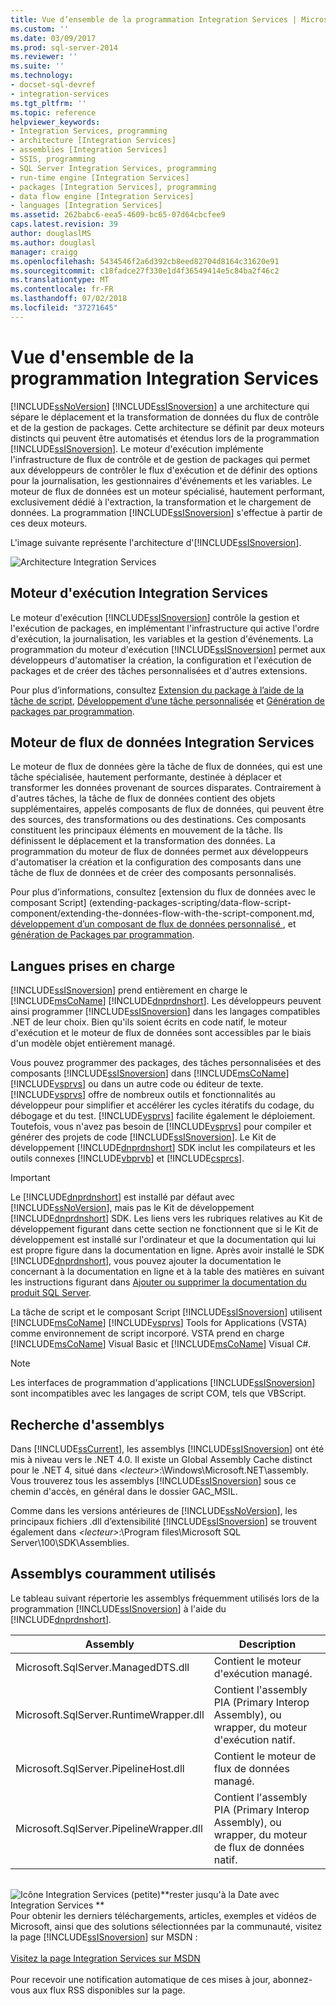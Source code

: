 ```yaml
---
title: Vue d’ensemble de la programmation Integration Services | Microsoft Docs
ms.custom: ''
ms.date: 03/09/2017
ms.prod: sql-server-2014
ms.reviewer: ''
ms.suite: ''
ms.technology:
- docset-sql-devref
- integration-services
ms.tgt_pltfrm: ''
ms.topic: reference
helpviewer_keywords:
- Integration Services, programming
- architecture [Integration Services]
- assemblies [Integration Services]
- SSIS, programming
- SQL Server Integration Services, programming
- run-time engine [Integration Services]
- packages [Integration Services], programming
- data flow engine [Integration Services]
- languages [Integration Services]
ms.assetid: 262babc6-eea5-4609-bc65-07d64cbcfee9
caps.latest.revision: 39
author: douglaslMS
ms.author: douglasl
manager: craigg
ms.openlocfilehash: 5434546f2a6d392cb8eed82704d8164c31620e91
ms.sourcegitcommit: c18fadce27f330e1d4f36549414e5c84ba2f46c2
ms.translationtype: MT
ms.contentlocale: fr-FR
ms.lasthandoff: 07/02/2018
ms.locfileid: "37271645"
---
```

# <a name="integration-services-programming-overview"></a>Vue d'ensemble de la programmation Integration Services
  [!INCLUDE[ssNoVersion](../includes/ssnoversion-md.md)] [!INCLUDE[ssISnoversion](../includes/ssisnoversion-md.md)] a une architecture qui sépare le déplacement et la transformation de données du flux de contrôle et de la gestion de packages. Cette architecture se définit par deux moteurs distincts qui peuvent être automatisés et étendus lors de la programmation [!INCLUDE[ssISnoversion](../includes/ssisnoversion-md.md)]. Le moteur d'exécution implémente l'infrastructure de flux de contrôle et de gestion de packages qui permet aux développeurs de contrôler le flux d'exécution et de définir des options pour la journalisation, les gestionnaires d'événements et les variables. Le moteur de flux de données est un moteur spécialisé, hautement performant, exclusivement dédié à l'extraction, la transformation et le chargement de données. La programmation [!INCLUDE[ssISnoversion](../includes/ssisnoversion-md.md)] s'effectue à partir de ces deux moteurs.  
  
 L'image suivante représente l'architecture d'[!INCLUDE[ssISnoversion](../includes/ssisnoversion-md.md)].  
  
 ![Architecture Integration Services](media/mw-dts-01.gif "Architecture Integration Services")  
  
## <a name="integration-services-run-time-engine"></a>Moteur d'exécution Integration Services  
 Le moteur d'exécution [!INCLUDE[ssISnoversion](../includes/ssisnoversion-md.md)] contrôle la gestion et l'exécution de packages, en implémentant l'infrastructure qui active l'ordre d'exécution, la journalisation, les variables et la gestion d'événements. La programmation du moteur d'exécution [!INCLUDE[ssISnoversion](../includes/ssisnoversion-md.md)] permet aux développeurs d'automatiser la création, la configuration et l'exécution de packages et de créer des tâches personnalisées et d'autres extensions.  
  
 Pour plus d’informations, consultez [Extension du package à l’aide de la tâche de script](extending-packages-scripting/task/extending-the-package-with-the-script-task.md), [Développement d’une tâche personnalisée](extending-packages-custom-objects/task/developing-a-custom-task.md) et [Génération de packages par programmation](building-packages-programmatically/building-packages-programmatically.md).  
  
## <a name="integration-services-data-flow-engine"></a>Moteur de flux de données Integration Services  
 Le moteur de flux de données gère la tâche de flux de données, qui est une tâche spécialisée, hautement performante, destinée à déplacer et transformer les données provenant de sources disparates. Contrairement à d'autres tâches, la tâche de flux de données contient des objets supplémentaires, appelés composants de flux de données, qui peuvent être des sources, des transformations ou des destinations. Ces composants constituent les principaux éléments en mouvement de la tâche. Ils définissent le déplacement et la transformation des données. La programmation du moteur de flux de données permet aux développeurs d'automatiser la création et la configuration des composants dans une tâche de flux de données et de créer des composants personnalisés.  
  
 Pour plus d’informations, consultez [extension du flux de données avec le composant Script] (extending-packages-scripting/data-flow-script-component/extending-the-données-flow-with-the-script-component.md, [développement d’un composant de flux de données personnalisé ](extending-packages-custom-objects/data-flow/developing-a-custom-data-flow-component.md), et [génération de Packages par programmation](building-packages-programmatically/building-packages-programmatically.md).  
  
## <a name="supported-languages"></a>Langues prises en charge  
 [!INCLUDE[ssISnoversion](../includes/ssisnoversion-md.md)] prend entièrement en charge le [!INCLUDE[msCoName](../includes/msconame-md.md)] [!INCLUDE[dnprdnshort](../includes/dnprdnshort-md.md)]. Les développeurs peuvent ainsi programmer [!INCLUDE[ssISnoversion](../includes/ssisnoversion-md.md)] dans les langages compatibles .NET de leur choix. Bien qu'ils soient écrits en code natif, le moteur d'exécution et le moteur de flux de données sont accessibles par le biais d'un modèle objet entièrement managé.  
  
 Vous pouvez programmer des packages, des tâches personnalisées et des composants [!INCLUDE[ssISnoversion](../includes/ssisnoversion-md.md)] dans [!INCLUDE[msCoName](../includes/msconame-md.md)] [!INCLUDE[vsprvs](../includes/vsprvs-md.md)] ou dans un autre code ou éditeur de texte. [!INCLUDE[vsprvs](../includes/vsprvs-md.md)] offre de nombreux outils et fonctionnalités au développeur pour simplifier et accélérer les cycles itératifs du codage, du débogage et du test. [!INCLUDE[vsprvs](../includes/vsprvs-md.md)] facilite également le déploiement. Toutefois, vous n'avez pas besoin de [!INCLUDE[vsprvs](../includes/vsprvs-md.md)] pour compiler et générer des projets de code [!INCLUDE[ssISnoversion](../includes/ssisnoversion-md.md)]. Le Kit de développement [!INCLUDE[dnprdnshort](../includes/dnprdnshort-md.md)] SDK inclut les compilateurs et les outils connexes [!INCLUDE[vbprvb](../includes/vbprvb-md.md)] et [!INCLUDE[csprcs](../includes/csprcs-md.md)].  
  
> [!IMPORTANT]  
>  Le [!INCLUDE[dnprdnshort](../includes/dnprdnshort-md.md)] est installé par défaut avec [!INCLUDE[ssNoVersion](../includes/ssnoversion-md.md)], mais pas le Kit de développement [!INCLUDE[dnprdnshort](../includes/dnprdnshort-md.md)] SDK. Les liens vers les rubriques relatives au Kit de développement figurant dans cette section ne fonctionnent que si le Kit de développement est installé sur l'ordinateur et que la documentation qui lui est propre figure dans la documentation en ligne. Après avoir installé le SDK [!INCLUDE[dnprdnshort](../includes/dnprdnshort-md.md)], vous pouvez ajouter la documentation le concernant à la documentation en ligne et à la table des matières en suivant les instructions figurant dans [Ajouter ou supprimer la documentation du produit SQL Server](../2014-toc/books-online-for-sql-server-2014.md).  
  
 La tâche de script et le composant Script [!INCLUDE[ssISnoversion](../includes/ssisnoversion-md.md)] utilisent [!INCLUDE[msCoName](../includes/msconame-md.md)] [!INCLUDE[vsprvs](../includes/vsprvs-md.md)] Tools for Applications (VSTA) comme environnement de script incorporé. VSTA prend en charge [!INCLUDE[msCoName](../includes/msconame-md.md)] Visual Basic et [!INCLUDE[msCoName](../includes/msconame-md.md)] Visual C#.  
  
> [!NOTE]  
>  Les interfaces de programmation d'applications [!INCLUDE[ssISnoversion](../includes/ssisnoversion-md.md)] sont incompatibles avec les langages de script COM, tels que VBScript.  
  
## <a name="locating-assemblies"></a>Recherche d'assemblys  
 Dans [!INCLUDE[ssCurrent](../includes/sscurrent-md.md)], les assemblys [!INCLUDE[ssISnoversion](../includes/ssisnoversion-md.md)] ont été mis à niveau vers le .NET 4.0. Il existe un Global Assembly Cache distinct pour le .NET 4, situé dans *\<lecteur>*:\Windows\Microsoft.NET\assembly. Vous trouverez tous les assemblys [!INCLUDE[ssISnoversion](../includes/ssisnoversion-md.md)] sous ce chemin d'accès, en général dans le dossier GAC_MSIL.  
  
 Comme dans les versions antérieures de [!INCLUDE[ssNoVersion](../includes/ssnoversion-md.md)], les principaux fichiers .dll d’extensibilité [!INCLUDE[ssISnoversion](../includes/ssisnoversion-md.md)] se trouvent également dans *\<lecteur>*:\Program files\Microsoft SQL Server\100\SDK\Assemblies.  
  
## <a name="commonly-used-assemblies"></a>Assemblys couramment utilisés  
 Le tableau suivant répertorie les assemblys fréquemment utilisés lors de la programmation [!INCLUDE[ssISnoversion](../includes/ssisnoversion-md.md)] à l'aide du [!INCLUDE[dnprdnshort](../includes/dnprdnshort-md.md)].  
  
|Assembly|Description|  
|--------------|-----------------|  
|Microsoft.SqlServer.ManagedDTS.dll|Contient le moteur d'exécution managé.|  
|Microsoft.SqlServer.RuntimeWrapper.dll|Contient l'assembly PIA (Primary Interop Assembly), ou wrapper, du moteur d'exécution natif.|  
|Microsoft.SqlServer.PipelineHost.dll|Contient le moteur de flux de données managé.|  
|Microsoft.SqlServer.PipelineWrapper.dll|Contient l'assembly PIA (Primary Interop Assembly), ou wrapper, du moteur de flux de données natif.|  
  
||  
|-|  
![Icône Integration Services (petite)](media/dts-16.gif "icône Integration Services (petite)")**rester jusqu'à la Date avec Integration Services  **<br /> Pour obtenir les derniers téléchargements, articles, exemples et vidéos de Microsoft, ainsi que des solutions sélectionnées par la communauté, visitez la page [!INCLUDE[ssISnoversion](../includes/ssisnoversion-md.md)] sur MSDN :<br /><br /> [Visitez la page Integration Services sur MSDN](http://go.microsoft.com/fwlink/?LinkId=136655)<br /><br /> Pour recevoir une notification automatique de ces mises à jour, abonnez-vous aux flux RSS disponibles sur la page.  
  
  
